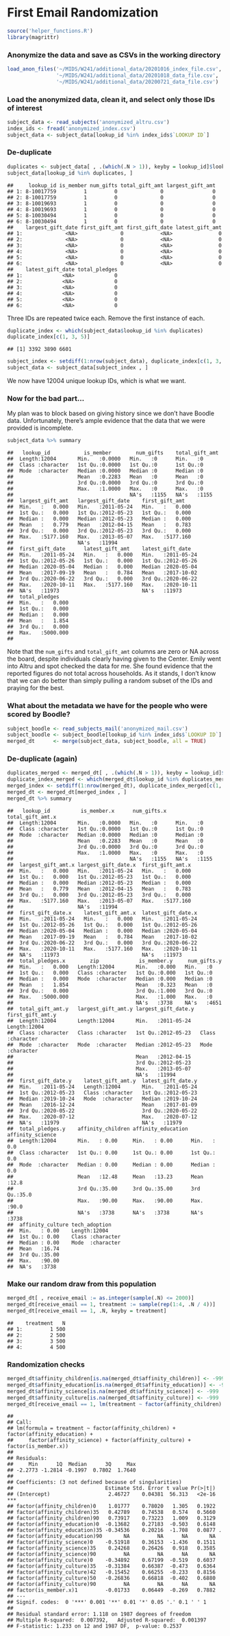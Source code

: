 First Email Randomization
================

``` r
source('helper_functions.R')
library(magrittr)
```

### Anonymize the data and save as CSVs in the working directory

``` r
load_anon_files('~/MIDS/W241/additional_data/20201016_index_file.csv',
                '~/MIDS/W241/additional_data/20201018_data_file.csv',
                '~/MIDS/W241/additional_data/20200721_data_file.csv')
```

### Load the anonymized data, clean it, and select only those IDs of interest

``` r
subject_data <- read_subjects('anonymized_altru.csv')
index_ids <- fread('anonymized_index.csv')
subject_data <- subject_data[lookup_id %in% index_ids$`LOOKUP ID`]
```

### De-duplicate

``` r
duplicates <- subject_data[ , .(which(.N > 1)), keyby = lookup_id]$lookup_id
subject_data[lookup_id %in% duplicates, ]
```

    ##     lookup_id is_member num_gifts total_gift_amt largest_gift_amt
    ## 1: 8-10017759         1         0              0                0
    ## 2: 8-10017759         1         0              0                0
    ## 3: 8-10019693         1         0              0                0
    ## 4: 8-10019693         1         0              0                0
    ## 5: 8-10030494         1         0              0                0
    ## 6: 8-10030494         1         0              0                0
    ##    largest_gift_date first_gift_amt first_gift_date latest_gift_amt
    ## 1:              <NA>              0            <NA>               0
    ## 2:              <NA>              0            <NA>               0
    ## 3:              <NA>              0            <NA>               0
    ## 4:              <NA>              0            <NA>               0
    ## 5:              <NA>              0            <NA>               0
    ## 6:              <NA>              0            <NA>               0
    ##    latest_gift_date total_pledges
    ## 1:             <NA>             0
    ## 2:             <NA>             0
    ## 3:             <NA>             0
    ## 4:             <NA>             0
    ## 5:             <NA>             0
    ## 6:             <NA>             0

Three IDs are repeated twice each. Remove the first instance of each.

``` r
duplicate_index <- which(subject_data$lookup_id %in% duplicates)
duplicate_index[c(1, 3, 5)]
```

    ## [1] 3392 3890 6601

``` r
subject_index <- setdiff(1:nrow(subject_data), duplicate_index[c(1, 3, 5)])
subject_data <- subject_data[subject_index , ]
```

We now have 12004 unique lookup IDs, which is what we want.

### Now for the bad part…

My plan was to block based on giving history since we don’t have Boodle
data. Unfortunately, there’s ample evidence that the data that we were
provided is incomplete.

``` r
subject_data %>% summary
```

    ##   lookup_id           is_member        num_gifts    total_gift_amt
    ##  Length:12004       Min.   :0.0000   Min.   :0      Min.   :0     
    ##  Class :character   1st Qu.:0.0000   1st Qu.:0      1st Qu.:0     
    ##  Mode  :character   Median :0.0000   Median :0      Median :0     
    ##                     Mean   :0.2283   Mean   :0      Mean   :0     
    ##                     3rd Qu.:0.0000   3rd Qu.:0      3rd Qu.:0     
    ##                     Max.   :1.0000   Max.   :0      Max.   :0     
    ##                                      NA's   :1155   NA's   :1155  
    ##  largest_gift_amt   largest_gift_date    first_gift_amt    
    ##  Min.   :   0.000   Min.   :2011-05-24   Min.   :   0.000  
    ##  1st Qu.:   0.000   1st Qu.:2012-05-23   1st Qu.:   0.000  
    ##  Median :   0.000   Median :2012-05-23   Median :   0.000  
    ##  Mean   :   0.779   Mean   :2012-04-15   Mean   :   0.783  
    ##  3rd Qu.:   0.000   3rd Qu.:2012-05-23   3rd Qu.:   0.000  
    ##  Max.   :5177.160   Max.   :2013-05-07   Max.   :5177.160  
    ##                     NA's   :11994                          
    ##  first_gift_date      latest_gift_amt    latest_gift_date    
    ##  Min.   :2011-05-24   Min.   :   0.000   Min.   :2011-05-24  
    ##  1st Qu.:2012-05-26   1st Qu.:   0.000   1st Qu.:2012-05-26  
    ##  Median :2020-05-04   Median :   0.000   Median :2020-05-04  
    ##  Mean   :2017-09-19   Mean   :   0.784   Mean   :2017-10-02  
    ##  3rd Qu.:2020-06-22   3rd Qu.:   0.000   3rd Qu.:2020-06-22  
    ##  Max.   :2020-10-11   Max.   :5177.160   Max.   :2020-10-11  
    ##  NA's   :11973                           NA's   :11973       
    ##  total_pledges     
    ##  Min.   :   0.000  
    ##  1st Qu.:   0.000  
    ##  Median :   0.000  
    ##  Mean   :   1.854  
    ##  3rd Qu.:   0.000  
    ##  Max.   :5000.000  
    ## 

Note that the `num_gifts` and `total_gift_amt` columns are zero or NA
across the board, despite individuals clearly having given to the
Center. Emily went into Altru and spot checked the data for me. She
found evidence that the reported figures do not total across households.
As it stands, I don’t know that we can do better than simply pulling a
random subset of the IDs and praying for the best.

### What about the metadata we have for the people who were scored by Boodle?

``` r
subject_boodle <- read_subjects_mail('anonymized_mail.csv')
subject_boodle <- subject_boodle[lookup_id %in% index_ids$`LOOKUP ID`]
merged_dt      <- merge(subject_data, subject_boodle, all = TRUE)
```

### De-duplicate (again)

``` r
duplicates_merged <- merged_dt[ , .(which(.N > 1)), keyby = lookup_id]$lookup_id
duplicate_index_merged <- which(merged_dt$lookup_id %in% duplicates_merged)
merged_index <- setdiff(1:nrow(merged_dt), duplicate_index_merged[c(1, 3)])
merged_dt <- merged_dt[merged_index , ]
merged_dt %>% summary
```

    ##   lookup_id          is_member.x      num_gifts.x   total_gift_amt.x
    ##  Length:12004       Min.   :0.0000   Min.   :0      Min.   :0       
    ##  Class :character   1st Qu.:0.0000   1st Qu.:0      1st Qu.:0       
    ##  Mode  :character   Median :0.0000   Median :0      Median :0       
    ##                     Mean   :0.2283   Mean   :0      Mean   :0       
    ##                     3rd Qu.:0.0000   3rd Qu.:0      3rd Qu.:0       
    ##                     Max.   :1.0000   Max.   :0      Max.   :0       
    ##                                      NA's   :1155   NA's   :1155    
    ##  largest_gift_amt.x largest_gift_date.x  first_gift_amt.x  
    ##  Min.   :   0.000   Min.   :2011-05-24   Min.   :   0.000  
    ##  1st Qu.:   0.000   1st Qu.:2012-05-23   1st Qu.:   0.000  
    ##  Median :   0.000   Median :2012-05-23   Median :   0.000  
    ##  Mean   :   0.779   Mean   :2012-04-15   Mean   :   0.783  
    ##  3rd Qu.:   0.000   3rd Qu.:2012-05-23   3rd Qu.:   0.000  
    ##  Max.   :5177.160   Max.   :2013-05-07   Max.   :5177.160  
    ##                     NA's   :11994                          
    ##  first_gift_date.x    latest_gift_amt.x  latest_gift_date.x  
    ##  Min.   :2011-05-24   Min.   :   0.000   Min.   :2011-05-24  
    ##  1st Qu.:2012-05-26   1st Qu.:   0.000   1st Qu.:2012-05-26  
    ##  Median :2020-05-04   Median :   0.000   Median :2020-05-04  
    ##  Mean   :2017-09-19   Mean   :   0.784   Mean   :2017-10-02  
    ##  3rd Qu.:2020-06-22   3rd Qu.:   0.000   3rd Qu.:2020-06-22  
    ##  Max.   :2020-10-11   Max.   :5177.160   Max.   :2020-10-11  
    ##  NA's   :11973                           NA's   :11973       
    ##  total_pledges.x        zip             is_member.y     num_gifts.y  
    ##  Min.   :   0.000   Length:12004       Min.   :0.000   Min.   :0     
    ##  1st Qu.:   0.000   Class :character   1st Qu.:0.000   1st Qu.:0     
    ##  Median :   0.000   Mode  :character   Median :0.000   Median :0     
    ##  Mean   :   1.854                      Mean   :0.323   Mean   :0     
    ##  3rd Qu.:   0.000                      3rd Qu.:1.000   3rd Qu.:0     
    ##  Max.   :5000.000                      Max.   :1.000   Max.   :0     
    ##                                        NA's   :3738    NA's   :4651  
    ##  total_gift_amt.y   largest_gift_amt.y largest_gift_date.y  first_gift_amt.y  
    ##  Length:12004       Length:12004       Min.   :2011-05-24   Length:12004      
    ##  Class :character   Class :character   1st Qu.:2012-05-23   Class :character  
    ##  Mode  :character   Mode  :character   Median :2012-05-23   Mode  :character  
    ##                                        Mean   :2012-04-15                     
    ##                                        3rd Qu.:2012-05-23                     
    ##                                        Max.   :2013-05-07                     
    ##                                        NA's   :11994                          
    ##  first_gift_date.y    latest_gift_amt.y  latest_gift_date.y  
    ##  Min.   :2011-05-24   Length:12004       Min.   :2011-05-24  
    ##  1st Qu.:2012-05-23   Class :character   1st Qu.:2012-05-23  
    ##  Median :2019-10-24   Mode  :character   Median :2019-10-24  
    ##  Mean   :2016-12-24                      Mean   :2017-01-09  
    ##  3rd Qu.:2020-05-22                      3rd Qu.:2020-05-22  
    ##  Max.   :2020-07-12                      Max.   :2020-07-12  
    ##  NA's   :11979                           NA's   :11979       
    ##  total_pledges.y    affinity_children affinity_education affinity_science
    ##  Length:12004       Min.   : 0.00     Min.   : 0.00      Min.   : 0.0    
    ##  Class :character   1st Qu.: 0.00     1st Qu.: 0.00      1st Qu.: 0.0    
    ##  Mode  :character   Median : 0.00     Median : 0.00      Median : 0.0    
    ##                     Mean   :12.48     Mean   :13.23      Mean   :12.8    
    ##                     3rd Qu.:35.00     3rd Qu.:35.00      3rd Qu.:35.0    
    ##                     Max.   :90.00     Max.   :90.00      Max.   :90.0    
    ##                     NA's   :3738      NA's   :3738       NA's   :3738    
    ##  affinity_culture tech_adoption     
    ##  Min.   : 0.00    Length:12004      
    ##  1st Qu.: 0.00    Class :character  
    ##  Median : 0.00    Mode  :character  
    ##  Mean   :16.74                      
    ##  3rd Qu.:35.00                      
    ##  Max.   :90.00                      
    ##  NA's   :3738

### Make our random draw from this population

``` r
merged_dt[ , receive_email := as.integer(sample(.N) <= 2000)]
merged_dt[receive_email == 1, treatment := sample(rep(1:4, .N / 4))]
merged_dt[receive_email == 1, .N, keyby = treatment]
```

    ##    treatment   N
    ## 1:         1 500
    ## 2:         2 500
    ## 3:         3 500
    ## 4:         4 500

### Randomization checks

``` r
merged_dt$affinity_children[is.na(merged_dt$affinity_children)] <- -999
merged_dt$affinity_education[is.na(merged_dt$affinity_education)] <- -999
merged_dt$affinity_science[is.na(merged_dt$affinity_science)] <- -999
merged_dt$affinity_culture[is.na(merged_dt$affinity_culture)] <- -999
merged_dt[receive_email == 1, lm(treatment ~ factor(affinity_children) + factor(affinity_education) + factor(affinity_science) + factor(affinity_culture) + factor(is_member.x))] %>% summary
```

    ## 
    ## Call:
    ## lm(formula = treatment ~ factor(affinity_children) + factor(affinity_education) + 
    ##     factor(affinity_science) + factor(affinity_culture) + factor(is_member.x))
    ## 
    ## Residuals:
    ##     Min      1Q  Median      3Q     Max 
    ## -2.2773 -1.2814 -0.1997  0.7802  1.7640 
    ## 
    ## Coefficients: (3 not defined because of singularities)
    ##                              Estimate Std. Error t value Pr(>|t|)    
    ## (Intercept)                   2.46727    0.04381  56.313   <2e-16 ***
    ## factor(affinity_children)0    1.01777    0.78020   1.305   0.1922    
    ## factor(affinity_children)35   0.42789    0.74538   0.574   0.5660    
    ## factor(affinity_children)90   0.73917    0.73223   1.009   0.3129    
    ## factor(affinity_education)0  -0.13682    0.27183  -0.503   0.6148    
    ## factor(affinity_education)35 -0.34536    0.20216  -1.708   0.0877 .  
    ## factor(affinity_education)90       NA         NA      NA       NA    
    ## factor(affinity_science)0    -0.51918    0.36153  -1.436   0.1511    
    ## factor(affinity_science)35    0.24268    0.26426   0.918   0.3585    
    ## factor(affinity_science)90         NA         NA      NA       NA    
    ## factor(affinity_culture)0    -0.34892    0.67199  -0.519   0.6037    
    ## factor(affinity_culture)35   -0.31384    0.66387  -0.473   0.6364    
    ## factor(affinity_culture)42   -0.15452    0.66255  -0.233   0.8156    
    ## factor(affinity_culture)50   -0.26836    0.66818  -0.402   0.6880    
    ## factor(affinity_culture)90         NA         NA      NA       NA    
    ## factor(is_member.x)1         -0.01733    0.06449  -0.269   0.7882    
    ## ---
    ## Signif. codes:  0 '***' 0.001 '**' 0.01 '*' 0.05 '.' 0.1 ' ' 1
    ## 
    ## Residual standard error: 1.118 on 1987 degrees of freedom
    ## Multiple R-squared:  0.007392,   Adjusted R-squared:  0.001397 
    ## F-statistic: 1.233 on 12 and 1987 DF,  p-value: 0.2537
